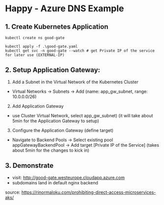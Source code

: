# Happy - Azure DNS Example

## 1. Create Kubernetes Application
```
kubectl create ns good-gate

kubectl apply -f .\good-gate.yaml
kubectl get svc -n good-gate --watch # get Private IP of the service for later use (EXTERNAL-IP)
```

## 2. Setup Application Gateway:

1) Add a Subnet in the Virtual Network of the Kubernetes Cluster 
* Virtual Networks -> Subnets -> Add (name: app_gw_subnet, range: 10.0.0.0/26)

2) Add Application Gateway
* use Cluster Virtual Network, select app_gw_subnet)
(it will take about 5min for the Application Gateway to setup)

3) Configure the Application Gateway (define target)
* Navigate to Backend Pools -> Select existing pool appGatewayBackendPool -> Add target [Private IP of the Service]
(takes about 5min for the changes to kick in)

## 3. Demonstrate

* visit: http://good-gate.westeurope.cloudapp.azure.com
* subdomains land in default nginx backend

source:
https://rinormaloku.com/prohibiting-direct-access-microservices-aks/



